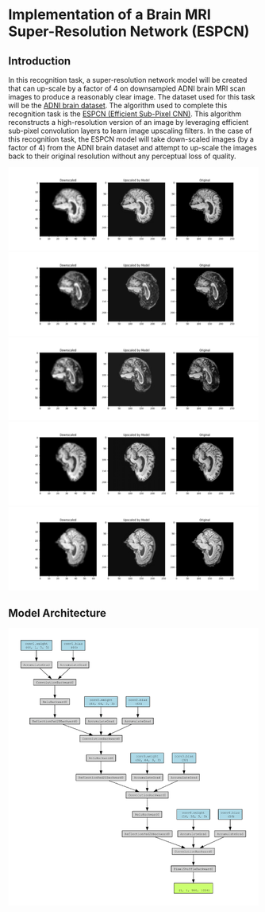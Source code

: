 # Implementation of a Brain MRI Super-Resolution Network (ESPCN)

## Introduction
In this recognition task, a super-resolution network model will be created that can up-scale by a factor of 4 on downsampled ADNI brain MRI scan images to produce a reasonably clear image. The dataset used for this task will be the [ADNI brain dataset](https://adni.loni.usc.edu/). The algorithm used to complete this recognition task is the [ESPCN (Efficient Sub-Pixel CNN)](https://keras.io/examples/vision/super_resolution_sub_pixel/). This algorithm reconstructs a high-resolution version of an image by leveraging
efficient sub-pixel convolution layers to learn image upscaling filters. In the case of this recognition task, the ESPCN model will take down-scaled images (by a factor of 4) from the ADNI brain dataset and attempt to up-scale the images back to their original resolution without any perceptual loss of quality. 

![Figure 1 displaying a comparison between the down-scaled image, up-scaled image by the model, and the original image.](images/Figure_1.png?raw=true "Model performance 1")
![Figure 2 displaying a comparison between the down-scaled image, up-scaled image by the model, and the original image.](images/Figure_2.png?raw=true "Model performance 2")
![Figure 3 displaying a comparison between the down-scaled image, up-scaled image by the model, and the original image.](images/Figure_3.png?raw=true "Model performance 3")
![Figure 4 displaying a comparison between the down-scaled image, up-scaled image by the model, and the original image.](images/Figure_4.png?raw=true "Model performance 4")
![Figure 5 displaying a comparison between the down-scaled image, up-scaled image by the model, and the original image.](images/Figure_5.png?raw=true "Model performance 5")

## Model Architecture
![Model architecture](images/Digraph.png?raw=true "Torchviz visualisation of the ESPCN model.")